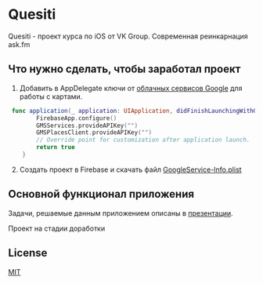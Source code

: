 # Quesiti
Quesiti - проект курса по iOS от VK Group. Современная реинкарнация ask.fm 


## Что нужно сделать, чтобы заработал проект
1. Добавить в AppDelegate ключи от [облачных сервисов Google](https://console.cloud.google.com/google/maps-apis/start) для работы с картами.
```swift
 func application(_ application: UIApplication, didFinishLaunchingWithOptions launchOptions: [UIApplication.LaunchOptionsKey: Any]?) -> Bool {
        FirebaseApp.configure()
        GMSServices.provideAPIKey("")
        GMSPlacesClient.provideAPIKey("")
        // Override point for customization after application launch.
        return true
    }
```

2. Создать проект в Firebase и скачать файл [GoogleService-Info.plist](https://firebase.google.com)
## Основной функционал приложения
Задачи, решаемые данным приложением описаны в [презентации](https://github.com/DaniilYarmolenko/Quesiti/blob/5a368c2e3ca8a849af6c5a2a80e7ff48b0b21d56/%D0%9F%D1%80%D0%B5%D0%B7%D0%B5%D0%BD%D1%82%D0%B0%D1%86%D0%B8%D1%8F%20Quesiti.key).

Проект на стадии доработки


## License
[MIT](https://choosealicense.com/licenses/mit/)
